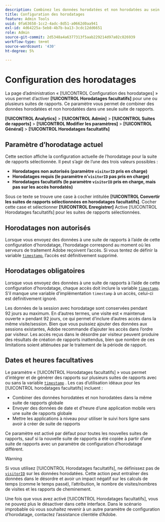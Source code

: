 ```yaml
---
description: Combinez les données horodatées et non horodatées au sein d’une seule suite de rapports.
title: Configuration des horodatages
feature: Admin Tools
uuid: 0fa63658-1cc2-4adc-8d51-a0662d0aa941
exl-id: 4d64225a-5eb8-4b7b-ba13-3cdc12dd6651
role: Admin
source-git-commit: 2d5348a4a6377313f5aab229214d97a02c826939
workflow-type: tm+mt
source-wordcount: '430'
ht-degree: 5%

---
```


# Configuration des horodatages

La page d’administration « [!UICONTROL Configuration des horodatages] » vous permet d’activer **[!UICONTROL Horodatages facultatifs]** pour une ou plusieurs suites de rapports. Ce paramètre vous permet de combiner des données horodatées et non horodatées dans une seule suite de rapports.

**[!UICONTROL Analytics]** > **[!UICONTROL Admin]** > **[!UICONTROL Suites de rapports]** > **[!UICONTROL Modifier les paramètres]** > **[!UICONTROL Général]** > **[!UICONTROL Horodatages facultatifs]**

## Paramètre d’horodatage actuel

Cette section affiche la configuration actuelle de l’horodatage pour la suite de rapports sélectionnée. Il peut s’agir de l’une des trois valeurs possibles :

* **Horodatages non autorisés (paramètre `visitorID` pris en charge)**
* **Horodatages requis (le paramètre n’`visitorID` pas pris en charge)**
* **Horodatages facultatifs (le paramètre `visitorID` pris en charge, mais pas sur les accès horodatés)**

Sous ce texte se trouve une case à cocher intitulée **[!UICONTROL Convertir les suites de rapports sélectionnées en horodatages facultatifs]**. Cocher cette case et sélectionner **[!UICONTROL Enregistrer]** Active [!UICONTROL Horodatages facultatifs] pour les suites de rapports sélectionnées.

## Horodatages non autorisés

Lorsque vous envoyez des données à une suite de rapports à l’aide de cette configuration d’horodatage, l’horodatage correspond au moment où les serveurs de traitement Adobe reçoivent l’accès. Si vous tentez de définir la variable [`timestamp`](/help/implement/vars/page-vars/timestamp.md), l’accès est définitivement supprimé.

## Horodatages obligatoires

Lorsque vous envoyez des données à une suite de rapports à l’aide de cette configuration d’horodatage, chaque accès doit inclure la variable [`timestamp`](/help/implement/vars/page-vars/timestamp.md). S’il manque une variable d’implémentation `timestamp` à un accès, celui-ci est définitivement ignoré.

Les données de la session avec horodatage sont conservées pendant 92 jours au maximum. En d’autres termes, une visite est « maintenue ouverte » pendant 92 jours, ce qui permet d’inclure d’autres accès dans la même visite/session. Bien que vous puissiez ajouter des données aux sessions existantes, Adobe recommande d’ajouter les accès dans l’ordre par visiteur. Les accès reçus dans le désordre par visiteur peuvent produire des résultats de création de rapports inattendus, bien que nombre de ces limitations soient atténuées par le traitement de la période de rapport.

## Dates et heures facultatives

Le paramètre « [!UICONTROL Horodatages facultatifs] » vous permet d’intégrer et de générer des rapports sur plusieurs suites de rapports avec ou sans la variable [`timestamp`](/help/implement/vars/page-vars/timestamp.md) . Les cas d’utilisation idéaux pour les [!UICONTROL horodatages facultatifs] incluent :

* Combiner des données horodatées et non horodatées dans la même suite de rapports globale
* Envoyer des données de date et d’heure d’une application mobile vers une suite de rapports globale
* Mettre les applications à niveau pour utiliser le suivi hors ligne sans avoir à créer de suite de rapports

Ce paramètre est activé par défaut pour toutes les nouvelles suites de rapports, sauf si la nouvelle suite de rapports a été copiée à partir d’une suite de rapports avec un paramètre de configuration d’horodatage différent.

>[!WARNING]
>
>Si vous utilisez [!UICONTROL Horodatages facultatifs], ne définissez pas de [`visitorID`](/help/implement/vars/config-vars/visitorid.md) sur les données horodatées. Cette action peut entraîner des données dans le désordre et avoir un impact négatif sur les calculs de temps (comme le temps passé), l’attribution, le nombre de visites/nombres de visites et les rapports de cheminement.

Une fois que vous avez activé [!UICONTROL Horodatages facultatifs], vous ne pouvez plus le désactiver dans cette interface. Dans le scénario improbable où vous souhaitez revenir à un autre paramètre de configuration d’horodatage, contactez l’assistance clientèle d’Adobe.
